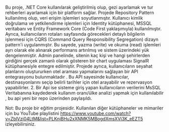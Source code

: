 Bu proje, .NET Core kullanılarak geliştirilmiş olup, gezi ayarlamak ve tur rehberleri ayarlamak için bir platform sağlar. 
Projede Repository Pattern kullanılmış olup, veri erişim işlemleri soyutlanmıştır. 
Kullanıcı kimlik doğrulama ve yetkilendirme işlemleri için Identity kütüphanesi, MSSQL veritabanı ve Entity Framework Core (Code First yaklaşımıyla) kullanılmıştır.
Ayrıca, kullanıcıların rotaları sayfasında görecekleri detaylı bilgilerin işlenmesi için CQRS (Command Query Responsibility Segregation) dizayn pattern'i uygulanmıştır. 
Bu sayede, yazma (write) ve okuma (read) işlemleri ayrı olarak ele alınarak performans artırılmış ve sistem üzerindeki yük dengelenmiştir. 
Admin panelinde, sitenin kaç kişi ve hangi şehirlerden girdiğini gerçek zamanlı olarak gösteren bir chart uygulaması SignalR kütüphanesiyle entegre edilmiştir.
Projede ayrıca, kullanıcıların seyahat planlarını oluştururken otel araması yapmalarını sağlayan bir API entegrasyonu bulunmaktadır
. Bu API sayesinde kullanıcılar, destinasyonlarını seçip belirli tarihler için otel arayabilir ve rezervasyon yapabilirler.
2. Bir Api ise sisteme giriş yapan kullanıcıların verilerini MsSQL Veritabanına kaydederek kullanım oranı/ülke analizi yapmak için kullanılabilir , bu api yeni bir repo üzerinden paylaşıldı.

Not: Bu proje bir eğitim projesidir. Kullanılan diğer kütüphaneler ve mimariler için bu YouTube playlistini https://www.youtube.com/watch?v=ZblVzj04LtM&list=PLKnjBHu2xXNMK5MBogdXmsXVi3K_eEZT5 izleyebilirsiniz.
